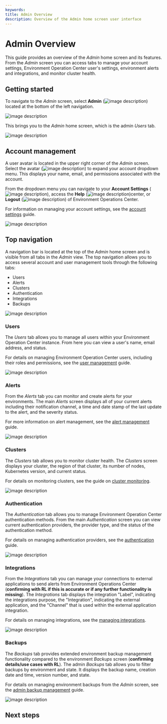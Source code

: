 ```yaml
---
keywords:
title: Admin Overview
description: Overview of the Admin home screen user interface
---
```

# Admin Overview

This guide provides an overview of the *Admin* home screen and its features. From the *Admin* screen you can access tabs to manage your account settings, Environment Operation Center user's settings, environment alerts and integrations, and monitor cluster health.

## Getting started

To navigate to the *Admin* screen, select **Admin** (![image description](images/icon-admin.png)) located at the bottom of the left navigation.

![image description](images/overview-select-admin.png)

This brings you to the *Admin* home screen, which is the admin *Users* tab.

![image description](images/overview-admin-home.png)

## Account management

A user avatar is located in the upper right corner of the *Admin* screen. Select the avatar (![image description](images/icon-avatar.png)) to expand your account dropdown menu. This displays your name, email, and permissions associated with the account. 

From the dropdown menu you can navigate to your **Account Settings** (![image description](images/icon-account-settings.png)), access the **Help** (![image description](images/icon-help.png))center, or **Logout** (![image description](images/icon-logout.png)) of Environment Operations Center.

For information on managing your account settings, see the [account settings](...) guide.

![image description](images/overview-account-dropdown.png)

## Top navigation

A navigation bar is located at the top of the *Admin* home screen and is visible from all tabs in the *Admin* view. The top navigation allows you to access several account and user management tools through the following tabs:

- Users
- Alerts
- Clusters
- Authentication
- Integrations
- Backups

![image description](images/overview-top-navigation.png)

### Users

The *Users* tab allows you to manage all users within your Environment Operation Center instance. From here you can view a user's name, email address, and status.

For details on managing Environment Operation Center users, including their roles and permissions, see the [user management](...) guide.

![image description](images/overview-user-tab.png)

### Alerts

From the *Alerts* tab you can monitor and create alerts for your environments. The main *Alerts* screen displays all of your current alerts including their notification channel, a time and date stamp of the last update to the alert, and the severity status.

For more information on alert management, see the [alert management](...) guide.

![image description](images/overview-alerts-tab.png)

### Clusters

The *Clusters* tab allows you to monitor cluster health. The *Clusters* screen displays your cluster, the region of that cluster, its number of nodes, Kubernetes version, and current status.

For details on monitoring clusters, see the guide on [cluster monitoring](...).

![image description](images/overview-clusters-tab.png)

### Authentication

The *Authentication* tab allows you to manage Environment Operation Center authentication methods. From the main *Authentication* screen you can view current authentication providers, the provider type, and the status of the authentication method.

For details on managing authentication providers, see the [authentication](...) guide.

![image description](images/overview-auth-tab.png)

### Integrations

From the *Integrations* tab you can manage your connections to external applications to send alerts from Environment Operations Center (**confirming with RL if this is accurate or if any further functionality is missing**). The *Integrations* tab displays the integration "Label", indicating the integrations purpose, the "Integration", indicating the external application, and the "Channel" that is used within the external application integration.

For details on managing integrations, see the [managing integrations](...).

![image description](images/overview-integration-tab.png)

### Backups

The *Backups* tab provides extended environment backup management functionality compared to the environment *Backups* screen (**confirming details/use cases with RL**). The admin *Backups* tab allows you to filter backups by environment and state. It displays the backup name, creation date and time, version number, and state.

For details on managing environment backups from the *Admin* screen, see the [admin backup management](...) guide.

![image description](images/overview-backups-tab.png)

## Next steps

